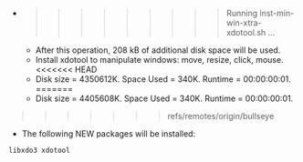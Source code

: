 * >>>>>>>>> Running inst-min-win-xtra-xdotool.sh ...
  * After this operation, 208 kB of additional disk space will be used.
  * Install xdotool to manipulate windows: move, resize, click, mouse.
<<<<<<< HEAD
  * Disk size = 4350612K. Space Used = 340K. Runtime = 00:00:00:01.
=======
  * Disk size = 4405608K. Space Used = 340K. Runtime = 00:00:00:01.
>>>>>>> refs/remotes/origin/bullseye
  * The following NEW packages will be installed:
  ```bash
libxdo3 xdotool
  ```
